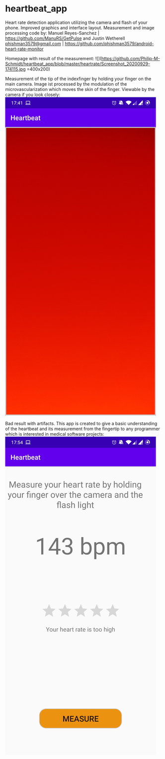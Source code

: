 # heartbeat_app
Heart rate detection application utilizing the camera and flash of your phone. Improved graphics and interface layout. 
Measurement and image processing code by: Manuel Reyes-Sanchez | https://github.com/ManuRS/GetPulse
and Justin Wetherell <phishman3579@gmail.com> | https://github.com/phishman3579/android-heart-rate-monitor

Homepage with result of the measurement: 
![](https://github.com/Philip-M-Schmidt/heartbeat_app/blob/master/heartrate/Screenshot_20200929-174115.jpg =400x200)

Measurement of the tip of the indexfinger by holding your finger on the main camera. Image ist processed by the modulation of the microvascularization which moves the skin of the finger. Viewable by the camera if you look closely:
![](https://github.com/Philip-M-Schmidt/heartbeat_app/blob/master/heartrate/Screenshot_20200929-174124.jpg)

Bad result with artifacts. This app is created to give a basic understanding of the heartbeat and its measurement from the fingertip to any programmer which is interested in medical software projects: 
![](https://github.com/Philip-M-Schmidt/heartbeat_app/blob/master/heartrate/Screenshot_20200929-175427.jpg)
